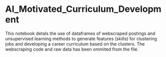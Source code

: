 # AI_Motivated_Curriculum_Development

This notebook detals the use of dataframes of webscraped postings and unsupervised learning methods to
generate features (skills) for clustering jobs and developing a career curriculum based on the
clusters. The webscraping code and raw data has been ommited from the file. 
